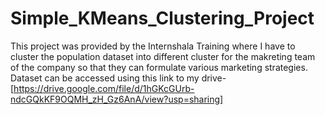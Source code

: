 # Simple_KMeans_Clustering_Project
This project was provided by the Internshala Training where I have to cluster the population dataset into different cluster for the makreting team of the company so that they can formulate various marketing strategies.
Dataset can be accessed using this link to my drive-[https://drive.google.com/file/d/1hGKcGUrb-ndcGQkKF9OQMH_zH_Gz6AnA/view?usp=sharing]
